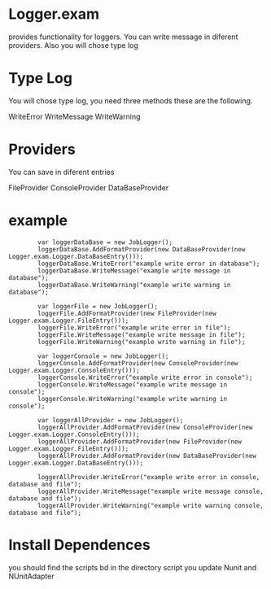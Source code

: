 #  Logger.exam

provides functionality for loggers. You can write message in diferent providers. Also 
you will chose type log

# Type Log

You will chose type log, you need three methods these are the following.

  WriteError
  WriteMessage
  WriteWarning


# Providers

You can save in diferent entries

  FileProvider
  ConsoleProvider
  DataBaseProvider

# example

            var loggerDataBase = new JobLogger();
            loggerDataBase.AddFormatProvider(new DataBaseProvider(new Logger.exam.Logger.DataBaseEntry()));
            loggerDataBase.WriteError("example write error in database");
            loggerDataBase.WriteMessage("example write message in database");
            loggerDataBase.WriteWarning("example write warning in database");

            var loggerFile = new JobLogger();
            loggerFile.AddFormatProvider(new FileProvider(new Logger.exam.Logger.FileEntry()));
            loggerFile.WriteError("example write error in file");
            loggerFile.WriteMessage("example write message in file");
            loggerFile.WriteWarning("example write warning in file");

            var loggerConsole = new JobLogger();
            loggerConsole.AddFormatProvider(new ConsoleProvider(new Logger.exam.Logger.ConsoleEntry()));
            loggerConsole.WriteError("example write error in console");
            loggerConsole.WriteMessage("example write message in console");
            loggerConsole.WriteWarning("example write warning in console");

            var loggerAllProvider = new JobLogger();
            loggerAllProvider.AddFormatProvider(new ConsoleProvider(new Logger.exam.Logger.ConsoleEntry()));
            loggerAllProvider.AddFormatProvider(new FileProvider(new Logger.exam.Logger.FileEntry()));
            loggerAllProvider.AddFormatProvider(new DataBaseProvider(new Logger.exam.Logger.DataBaseEntry()));

            loggerAllProvider.WriteError("example write error in console, database and file");
            loggerAllProvider.WriteMessage("example write message console, database and file");
            loggerAllProvider.WriteWarning("example write warning console, database and file");  

# Install Dependences

  you should find the scripts bd in the directory script
  you update Nunit and NUnitAdapter
  
